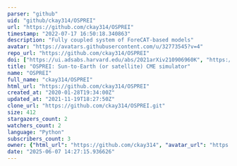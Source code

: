 ```yaml
---
parser: "github"
uid: "github/ckay314/OSPREI"
url: "https://github.com/ckay314/OSPREI"
timestamp: "2022-07-17 16:50:18.340863"
description: "Fully coupled system of ForeCAT-based models"
avatar: "https://avatars.githubusercontent.com/u/32773545?v=4"
repo_url: "https://github.com/ckay314/OSPREI"
doi: ["https://ui.adsabs.harvard.edu/abs/2021arXiv210906960K", "https://ui.adsabs.harvard.edu/abs/2021ascl.soft09027K/abstract"]
title: "OSPREI: Sun-to-Earth (or satellite) CME simulator"
name: "OSPREI"
full_name: "ckay314/OSPREI"
html_url: "https://github.com/ckay314/OSPREI"
created_at: "2020-01-28T19:34:00Z"
updated_at: "2021-11-19T18:27:50Z"
clone_url: "https://github.com/ckay314/OSPREI.git"
size: 412
stargazers_count: 2
watchers_count: 2
language: "Python"
subscribers_count: 3
owner: {"html_url": "https://github.com/ckay314", "avatar_url": "https://avatars.githubusercontent.com/u/32773545?v=4", "login": "ckay314", "type": "User"}
date: "2025-06-07 14:27:15.936626"
---
```

